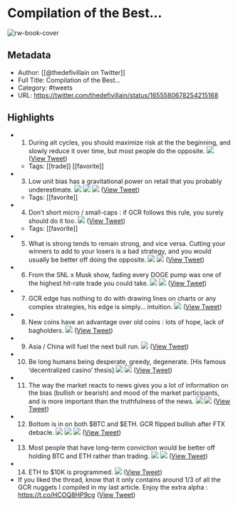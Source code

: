 # Compilation of the Best...

![rw-book-cover](https://pbs.twimg.com/profile_images/1532659895832543234/BZevAduj.jpg)

## Metadata
- Author: [[@thedefivillain on Twitter]]
- Full Title: Compilation of the Best...
- Category: #tweets
- URL: https://twitter.com/thedefivillain/status/1655580678254215168

## Highlights
- 1. During alt cycles, you should maximize risk at the the beginning, and slowly reduce it over time, but most people do the opposite. 
  ![](https://pbs.twimg.com/media/FvnLlcfWcAIX6Ch.jpg) ([View Tweet](https://twitter.com/thedefivillain/status/1655580696834895872))
    - Tags: [[trade]] [[favorite]] 
- 3. Low unit bias has a gravitational power on retail that you probably underestimate. 
  ![](https://pbs.twimg.com/media/FvnLxhzXoAY3_WL.jpg) 
  ![](https://pbs.twimg.com/media/FvnL4GoWwAU0pZj.jpg) 
  ![](https://pbs.twimg.com/media/FvnL54XWIAUozV5.jpg) ([View Tweet](https://twitter.com/thedefivillain/status/1655580709245911049))
    - Tags: [[favorite]] 
- 4. Don’t short micro / small-caps : if GCR follows this rule, you surely should do it too. 
  ![](https://pbs.twimg.com/media/FvnMAIvWIAQp_KN.jpg) ([View Tweet](https://twitter.com/thedefivillain/status/1655580715591901188))
    - Tags: [[favorite]] 
- 5. What is strong tends to remain strong, and vice versa. Cutting your winners to add to your losers is a bad strategy, and you would usually be better off doing the opposite. 
  ![](https://pbs.twimg.com/media/FvnMGQHWIAcOYxl.jpg) 
  ![](https://pbs.twimg.com/media/FvnMI_ZXwAE5NFL.jpg) ([View Tweet](https://twitter.com/thedefivillain/status/1655580721392631811))
- 6. From the SNL x Musk show, fading every DOGE pump was one of the highest hit-rate trade you could take. 
  ![](https://pbs.twimg.com/media/FvnMQUJWwAAi_z_.jpg) 
  ![](https://pbs.twimg.com/media/FvnMgu3XwAAdkit.jpg) ([View Tweet](https://twitter.com/thedefivillain/status/1655580728011157507))
- 7. GCR edge has nothing to do with drawing lines on charts or any complex strategies, his edge is simply… intuition. 
  ![](https://pbs.twimg.com/media/FvnMqpuWwAMhIa2.jpg) ([View Tweet](https://twitter.com/thedefivillain/status/1655580733581275138))
- 8. New coins have an advantage over old coins : lots of hope, lack of bagholders. 
  ![](https://pbs.twimg.com/media/FvnMwRsX0AE10ul.jpg) ([View Tweet](https://twitter.com/thedefivillain/status/1655580737846779905))
- 9. Asia / China will fuel the next bull run. 
  ![](https://pbs.twimg.com/media/FvnM2VXXgAIWuyg.jpg) ([View Tweet](https://twitter.com/thedefivillain/status/1655580742796169228))
- 10. Be long humans being desperate, greedy, degenerate. [His famous ‘decentralized casino’ thesis] 
  ![](https://pbs.twimg.com/media/FvnM9adWAAE8YXM.jpg) 
  ![](https://pbs.twimg.com/media/FvnNAKoXsAI2umc.jpg) ([View Tweet](https://twitter.com/thedefivillain/status/1655580747237916673))
- 11. The way the market reacts to news gives you a lot of information on the bias (bullish or bearish) and mood of the market participants, and is more important than the truthfulness of the news. 
  ![](https://pbs.twimg.com/media/FvnNHhZWIAIFAqN.jpg) 
  ![](https://pbs.twimg.com/media/FvnNI7SXgAQA0tM.jpg) ([View Tweet](https://twitter.com/thedefivillain/status/1655580752233259014))
- 12. Bottom is in on both $BTC and $ETH. GCR flipped bullish after FTX debacle. 
  ![](https://pbs.twimg.com/media/FvnNRTrXgAE2LMJ.jpg) 
  ![](https://pbs.twimg.com/media/FvnNSxGX0AAiMew.jpg) 
  ![](https://pbs.twimg.com/media/FvnNUVQWIAAGMb8.jpg) ([View Tweet](https://twitter.com/thedefivillain/status/1655580757006352392))
- 13. Most people that have long-term conviction would be better off holding BTC and ETH rather than trading. 
  ![](https://pbs.twimg.com/media/FvnNaXTWwAYlHOE.jpg) 
  ![](https://pbs.twimg.com/media/FvnNb1AX0A4ckF9.jpg) ([View Tweet](https://twitter.com/thedefivillain/status/1655580765114048516))
- 14. ETH to $10K is programmed. 
  ![](https://pbs.twimg.com/media/FvnNgsNWwAMoP5K.jpg) ([View Tweet](https://twitter.com/thedefivillain/status/1655580774014365697))
- If you liked the thread, know that it only contains around 1/3 of all the GCR nuggets I compiled in my last article.
  Enjoy the extra alpha :
  https://t.co/HCOQ8HP9cg ([View Tweet](https://twitter.com/thedefivillain/status/1655602513830084608))
